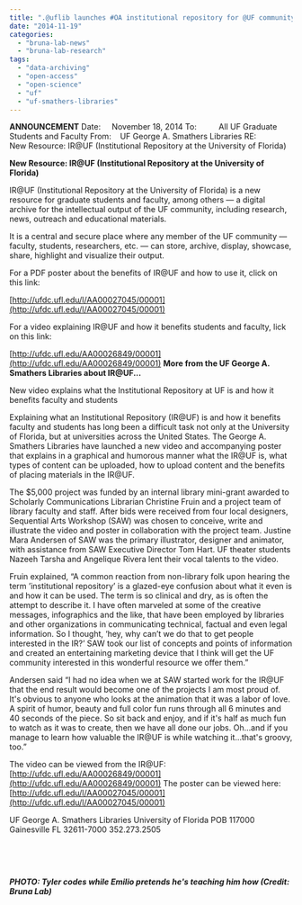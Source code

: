 ```yaml
---
title: ".@uflib launches #OA institutional repository for @UF community"
date: "2014-11-19"
categories: 
  - "bruna-lab-news"
  - "bruna-lab-research"
tags: 
  - "data-archiving"
  - "open-access"
  - "open-science"
  - "uf"
  - "uf-smathers-libraries"
---
```


**ANNOUNCEMENT** Date:     November 18, 2014 To:          All UF Graduate Students and Faculty From:    UF George A. Smathers Libraries RE:         New Resource: IR@UF (Institutional Repository at the University of Florida)

**New Resource: IR@UF (Institutional Repository at the University of Florida)**

IR@UF (Institutional Repository at the University of Florida) is a new resource for graduate students and faculty, among others — a digital archive for the intellectual output of the UF community, including research, news, outreach and educational materials.

It is a central and secure place where any member of the UF community — faculty, students, researchers, etc. — can store, archive, display, showcase, share, highlight and visualize their output.

For a PDF poster about the benefits of IR@UF and how to use it, click on this link:

[http://ufdc.ufl.edu/l/AA00027045/00001](http://ufdc.ufl.edu/l/AA00027045/00001)

For a video explaining IR@UF and how it benefits students and faculty, lick on this link:

[http://ufdc.ufl.edu/AA00026849/00001](http://ufdc.ufl.edu/AA00026849/00001) **More from the UF George A. Smathers Libraries about IR@UF...**

New video explains what the Institutional Repository at UF is and how it benefits faculty and students

Explaining what an Institutional Repository (IR@UF) is and how it benefits faculty and students has long been a difficult task not only at the University of Florida, but at universities across the United States. The George A. Smathers Libraries have launched a new video and accompanying poster that explains in a graphical and humorous manner what the IR@UF is, what types of content can be uploaded, how to upload content and the benefits of placing materials in the IR@UF.

The $5,000 project was funded by an internal library mini-grant awarded to Scholarly Communications Librarian Christine Fruin and a project team of library faculty and staff. After bids were received from four local designers, Sequential Arts Workshop (SAW) was chosen to conceive, write and illustrate the video and poster in collaboration with the project team. Justine Mara Andersen of SAW was the primary illustrator, designer and animator, with assistance from SAW Executive Director Tom Hart. UF theater students Nazeeh Tarsha and Angelique Rivera lent their vocal talents to the video.

Fruin explained, “A common reaction from non-library folk upon hearing the term ’institutional repository’ is a glazed-eye confusion about what it even is and how it can be used. The term is so clinical and dry, as is often the attempt to describe it. I have often marveled at some of the creative messages, infographics and the like, that have been employed by libraries and other organizations in communicating technical, factual and even legal information. So I thought, ‘hey, why can’t we do that to get people interested in the IR?’ SAW took our list of concepts and points of information and created an entertaining marketing device that I think will get the UF community interested in this wonderful resource we offer them.”

Andersen said “I had no idea when we at SAW started work for the IR@UF that the end result would become one of the projects I am most proud of. It's obvious to anyone who looks at the animation that it was a labor of love. A spirit of humor, beauty and full color fun runs through all 6 minutes and 40 seconds of the piece. So sit back and enjoy, and if it's half as much fun to watch as it was to create, then we have all done our jobs. Oh…and if you manage to learn how valuable the IR@UF is while watching it…that's groovy, too.”

The video can be viewed from the IR@UF: [http://ufdc.ufl.edu/AA00026849/00001](http://ufdc.ufl.edu/AA00026849/00001) The poster can be viewed here: [http://ufdc.ufl.edu/l/AA00027045/00001](http://ufdc.ufl.edu/l/AA00027045/00001)

UF George A. Smathers Libraries University of Florida POB 117000 Gainesville FL 32611-7000 352.273.2505

 

 

_**PHOTO: Tyler codes while Emilio pretends he's teaching him how (Credit: Bruna Lab)**_
